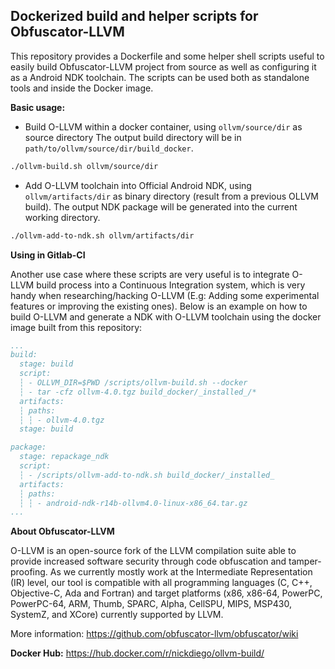 ## Dockerized build and helper scripts for Obfuscator-LLVM 

This repository provides a Dockerfile and some helper shell scripts useful to easily build Obfuscator-LLVM project from source as well as configuring it as a Android NDK toolchain. The scripts can be used both as standalone tools and inside the Docker image.  

**Basic usage:**

- Build O-LLVM within a docker container, using `ollvm/source/dir` as source directory 
The output build directory will be in `path/to/ollvm/source/dir/build_docker`.
```bash
./ollvm-build.sh ollvm/source/dir
```

- Add O-LLVM toolchain into Official Android NDK, using `ollvm/artifacts/dir` as binary directory
(result from a previous OLLVM build). The output NDK package will be generated into the current
working directory.
```bash
./ollvm-add-to-ndk.sh ollvm/artifacts/dir
```

**Using in Gitlab-CI**

Another use case where these scripts are very useful is to integrate O-LLVM build process into a Continuous Integration
system, which is very handy when researching/hacking O-LLVM (E.g: Adding some experimental features or improving
the existing ones).
Below is an example on how to build O-LLVM and generate a NDK with O-LLVM toolchain using the docker image built from this repository:

```yaml
...
build:
  stage: build
  script:
  ┆ - OLLVM_DIR=$PWD /scripts/ollvm-build.sh --docker
  ┆ - tar -cfz ollvm-4.0.tgz build_docker/_installed_/*
  artifacts:
  ┆ paths:
  ┆ ┆ - ollvm-4.0.tgz
  stage: build

package:
  stage: repackage_ndk
  script:
  ┆ - /scripts/ollvm-add-to-ndk.sh build_docker/_installed_
  artifacts:
  ┆ paths:
  ┆ ┆ - android-ndk-r14b-ollvm4.0-linux-x86_64.tar.gz
...
```

**About Obfuscator-LLVM**

O-LLVM is an open-source fork of the LLVM compilation suite able to provide increased software security through code obfuscation and tamper-proofing. As we currently mostly work at the Intermediate Representation (IR) level, our tool is compatible with all programming languages (C, C++, Objective-C, Ada and Fortran) and target platforms (x86, x86-64, PowerPC, PowerPC-64, ARM, Thumb, SPARC, Alpha, CellSPU, MIPS, MSP430, SystemZ, and XCore) currently supported by LLVM.

More information: https://github.com/obfuscator-llvm/obfuscator/wiki


**Docker Hub:** https://hub.docker.com/r/nickdiego/ollvm-build/

